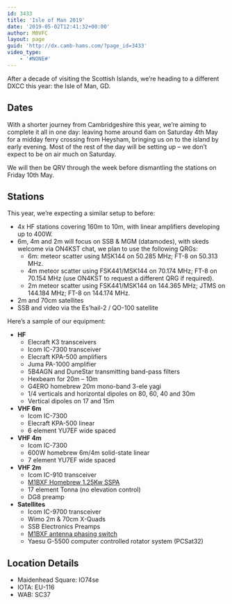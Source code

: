 ```yaml
---
id: 3433
title: 'Isle of Man 2019'
date: '2019-05-02T12:41:32+00:00'
author: M0VFC
layout: page
guid: 'http://dx.camb-hams.com/?page_id=3433'
video_type:
    - '#NONE#'
---
```


After a decade of visiting the Scottish Islands, we’re heading to a different DXCC this year: the Isle of Man, GD.

## Dates

With a shorter journey from Cambridgeshire this year, we’re aiming to complete it all in one day: leaving home around 6am on Saturday 4th May for a midday ferry crossing from Heysham, bringing us on to the island by early evening. Most of the rest of the day will be setting up – we don’t expect to be on air much on Saturday.

We will then be QRV through the week before dismantling the stations on Friday 10th May.

## Stations

This year, we’re expecting a similar setup to before:

- 4x HF stations covering 160m to 10m, with linear amplifiers developing up to 400W.
- 6m, 4m and 2m will focus on SSB &amp; MGM (datamodes), with skeds welcome via ON4KST chat, we plan to use the following QRGs: 
    - 6m: meteor scatter using MSK144 on 50.285 MHz; FT-8 on 50.313 MHz.
    - 4m meteor scatter using FSK441/MSK144 on 70.174 MHz; FT-8 on 70.154 MHz (use ON4KST to request a different QRG if required).
    - 2m meteor scatter using FSK441/MSK144 on 144.365 MHz; JTMS on 144.184 MHz; FT-8 on 144.174 MHz.
- 2m and 70cm satellites
- SSB and video via the Es’hail-2 / QO-100 satellite

Here’s a sample of our equipment:

- **HF**
    - Elecraft K3 transceivers
    - Icom IC-7300 transceiver
    - Elecraft KPA-500 amplifiers
    - Juma PA-1000 amplifier
    - 5B4AGN and DuneStar transmitting band-pass filters
    - Hexbeam for 20m – 10m
    - G4ERO homebrew 20m mono-band 3-ele yagi
    - 1/4 verticals and horizontal dipoles on 80, 60, 40 and 30m
    - Vertical dipoles on 17 and 15m
- **VHF 6m**
    - Icom IC-7300
    - Elecraft KPA-500 linear
    - 6 element YU7EF wide spaced
- **VHF 4m**
    - Icom IC-7300
    - 600W homebrew 6m/4m solid-state linear
    - 7 element YU7EF wide spaced
- **VHF 2m**
    - Icom IC-910 transceiver
    - [M1BXF Homebrew 1.25Kw SSPA](http://www.geekshed.co.uk/144mhz-1-25kw-sspa-amplifier/)
    - 17 element Tonna (no elevation control)
    - DG8 preamp
- **Satellites**
    - Icom IC-9700 transceiver
    - Wimo 2m &amp; 70cm X-Quads
    - SSB Electronics Preamps
    - [M1BXF antenna phasing switch](http://www.geekshed.co.uk/satellite-polarization-switcher/)
    - Yaesu G-5500 computer controlled rotator system (PCSat32)

## Location Details

- Maidenhead Square: IO74se
- IOTA: EU-116
- WAB: SC37